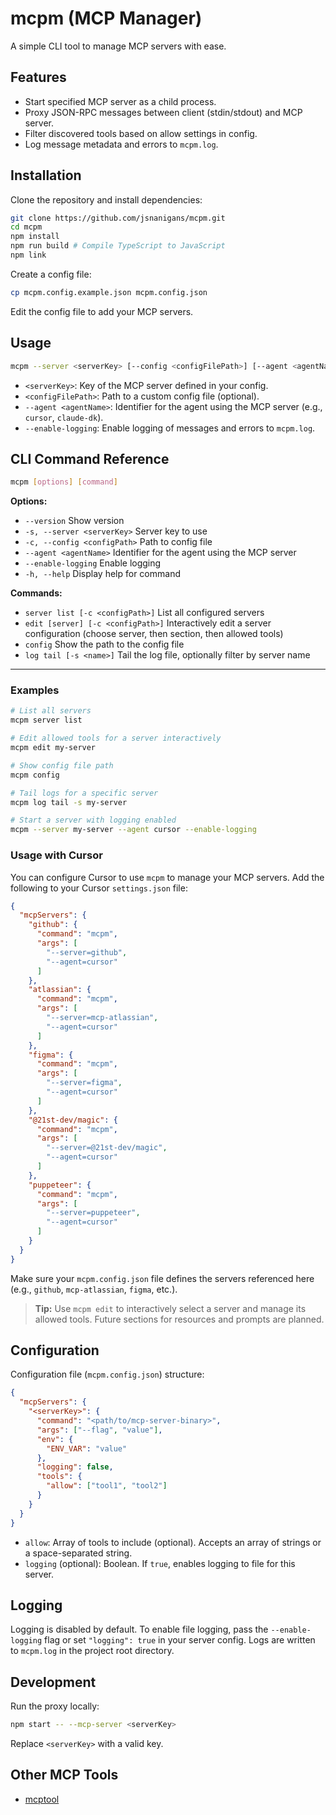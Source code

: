 # mcpm (MCP Manager)

A simple CLI tool to manage MCP servers with ease.

## Features

- Start specified MCP server as a child process.
- Proxy JSON-RPC messages between client (stdin/stdout) and MCP server.
- Filter discovered tools based on allow settings in config.
- Log message metadata and errors to `mcpm.log`.

## Installation

Clone the repository and install dependencies:

```bash
git clone https://github.com/jsnanigans/mcpm.git
cd mcpm
npm install
npm run build # Compile TypeScript to JavaScript
npm link
```

Create a config file:

```bash
cp mcpm.config.example.json mcpm.config.json
```

Edit the config file to add your MCP servers.

## Usage

```bash
mcpm --server <serverKey> [--config <configFilePath>] [--agent <agentName>] [--enable-logging]
```

- `<serverKey>`: Key of the MCP server defined in your config.
- `<configFilePath>`: Path to a custom config file (optional).
- `--agent <agentName>`: Identifier for the agent using the MCP server (e.g., `cursor`, `claude-dk`).
- `--enable-logging`: Enable logging of messages and errors to `mcpm.log`.

## CLI Command Reference

```sh
mcpm [options] [command]
```

**Options:**
- `--version`                      Show version
- `-s, --server <serverKey>`       Server key to use
- `-c, --config <configPath>`      Path to config file
- `--agent <agentName>`            Identifier for the agent using the MCP server
- `--enable-logging`               Enable logging
- `-h, --help`                     Display help for command

**Commands:**
- `server list [-c <configPath>]`  List all configured servers
- `edit [server] [-c <configPath>]`  Interactively edit a server configuration (choose server, then section, then allowed tools)
- `config`                         Show the path to the config file
- `log tail [-s <name>]`           Tail the log file, optionally filter by server name

---

### Examples

```sh
# List all servers
mcpm server list

# Edit allowed tools for a server interactively
mcpm edit my-server

# Show config file path
mcpm config

# Tail logs for a specific server
mcpm log tail -s my-server

# Start a server with logging enabled
mcpm --server my-server --agent cursor --enable-logging
```

### Usage with Cursor

You can configure Cursor to use `mcpm` to manage your MCP servers. Add the following to your Cursor `settings.json` file:

```json
{
  "mcpServers": {
    "github": {
      "command": "mcpm",
      "args": [
        "--server=github",
        "--agent=cursor"
      ]
    },
    "atlassian": {
      "command": "mcpm",
      "args": [
        "--server=mcp-atlassian",
        "--agent=cursor"
      ]
    },
    "figma": {
      "command": "mcpm",
      "args": [
        "--server=figma",
        "--agent=cursor"
      ]
    },
    "@21st-dev/magic": {
      "command": "mcpm",
      "args": [
        "--server=@21st-dev/magic",
        "--agent=cursor"
      ]
    },
    "puppeteer": {
      "command": "mcpm",
      "args": [
        "--server=puppeteer",
        "--agent=cursor"
      ]
    }
  }
}
```

Make sure your `mcpm.config.json` file defines the servers referenced here (e.g., `github`, `mcp-atlassian`, `figma`, etc.).

> **Tip:** Use `mcpm edit` to interactively select a server and manage its allowed tools. Future sections for resources and prompts are planned.

## Configuration

Configuration file (`mcpm.config.json`) structure:

```json
{
  "mcpServers": {
    "<serverKey>": {
      "command": "<path/to/mcp-server-binary>",
      "args": ["--flag", "value"],
      "env": {
        "ENV_VAR": "value"
      },
      "logging": false,
      "tools": {
        "allow": ["tool1", "tool2"]
      }
    }
  }
}
```

- `allow`: Array of tools to include (optional). Accepts an array of strings or a space-separated string.
- `logging` (optional): Boolean. If `true`, enables logging to file for this server.

## Logging

Logging is disabled by default. To enable file logging, pass the `--enable-logging` flag or set `"logging": true` in your server config.
Logs are written to `mcpm.log` in the project root directory.

## Development

Run the proxy locally:

```bash
npm start -- --mcp-server <serverKey>
```

Replace `<serverKey>` with a valid key.


## Other MCP Tools

- [mcptool](https://github.com/f/mcptools)